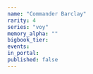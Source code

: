 ```yaml
---
name: "Commander Barclay"
rarity: 4
series: "voy"
memory_alpha: ""
bigbook_tier:
events:
in_portal:
published: false
---
```

